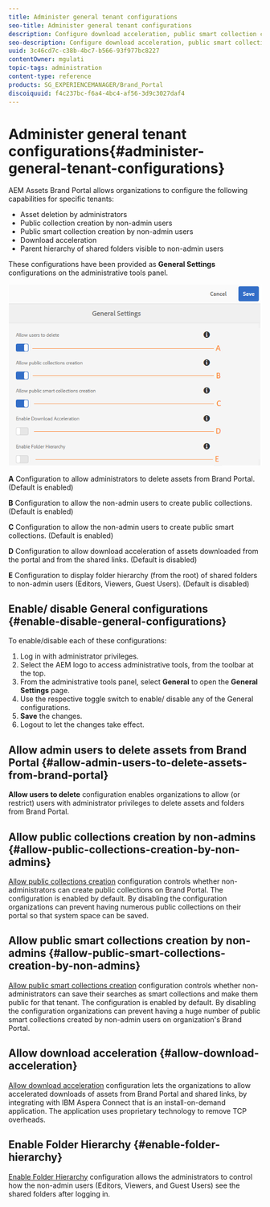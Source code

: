 ```yaml
---
title: Administer general tenant configurations
seo-title: Administer general tenant configurations
description: Configure download acceleration, public smart collection creation, public collection creation, and enable admin users to delete assets on tenants.
seo-description: Configure download acceleration, public smart collection creation, public collection creation, and enable admin users to delete assets on tenants.
uuid: 3c46cd7c-c38b-4bc7-b566-93f977bc8227
contentOwner: mgulati
topic-tags: administration
content-type: reference
products: SG_EXPERIENCEMANAGER/Brand_Portal
discoiquuid: f4c237bc-f6a4-4bc4-af56-3d9c3027daf4
---
```


# Administer general tenant configurations{#administer-general-tenant-configurations}

AEM Assets Brand Portal allows organizations to configure the following capabilities for specific tenants:

* Asset deletion by administrators
* Public collection creation by non-admin users
* Public smart collection creation by non-admin users
* Download acceleration
* Parent hierarchy of shared folders visible to non-admin users

These configurations have been provided as **General Settings** configurations on the administrative tools panel.

![](assets/general-configs.png)

**A**   Configuration to allow administrators to delete assets from Brand Portal. (Default is enabled)

**B**   Configuration to allow the non-admin users to create public collections. (Default is enabled)

**C**   Configuration to allow the non-admin users to create public smart collections. (Default is enabled)

**D**   Configuration to allow download acceleration of assets downloaded from the portal and from the shared links. (Default is disabled)

**E** Configuration to display folder hierarchy (from the root) of shared folders to non-admin users (Editors, Viewers, Guest Users). (Default is disabled)

## Enable/ disable General configurations {#enable-disable-general-configurations}

To enable/disable each of these configurations:

1. Log in with administrator privileges.
2. Select the AEM logo to access administrative tools, from the toolbar at the top.
3. From the administrative tools panel, select **General** to open the **General Settings** page.
4. Use the respective toggle switch to enable/ disable any of the General configurations.
5. **Save** the changes.
6. Logout to let the changes take effect.

## Allow admin users to delete assets from Brand Portal {#allow-admin-users-to-delete-assets-from-brand-portal}

**Allow users to delete** configuration enables organizations to allow (or restrict) users with administrator privileges to delete assets and folders from Brand Portal.

## Allow public collections creation by non-admins {#allow-public-collections-creation-by-non-admins}

[Allow public collections creation](../using/brand-portal-share-collection.md#main-pars-text-1915052376) configuration controls whether non-administrators can create public collections on Brand Portal. The configuration is enabled by default. By disabling the configuration organizations can prevent having numerous public collections on their portal so that system space can be saved.

## Allow public smart collections creation by non-admins {#allow-public-smart-collections-creation-by-non-admins}

[Allow public smart collections creation](../using/brand-portal-searching.md#main-pars-header-500620467) configuration controls whether non-administrators can save their searches as smart collections and make them public for that tenant. The configuration is enabled by default. By disabling the configuration organizations can prevent having a huge number of public smart collections created by non-admin users on organization's Brand Portal.

## Allow download acceleration {#allow-download-acceleration}

[Allow download acceleration](../using/accelerated-download.md) configuration lets the organizations to allow accelerated downloads of assets from Brand Portal and shared links, by integrating with IBM Aspera Connect that is an install-on-demand application. The application uses proprietary technology to remove TCP overheads.

## Enable Folder Hierarchy {#enable-folder-hierarchy}

[Enable Folder Hierarchy](../using/brand-portal-sharing-folders.md#non-admin-user-access-to-shared-folders) configuration allows the administrators to control how the non-admin users (Editors, Viewers, and Guest Users) see the shared folders after logging in.

